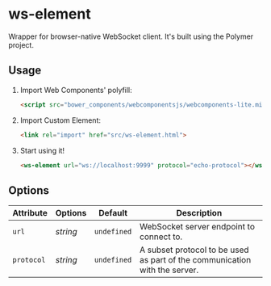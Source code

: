 # ws-element
Wrapper for browser-native WebSocket client. It's built using the Polymer project.


## Usage


1. Import Web Components' polyfill:

    ```html
    <script src="bower_components/webcomponentsjs/webcomponents-lite.min.js"></script>
    ```

2. Import Custom Element:

    ```html
    <link rel="import" href="src/ws-element.html">
    ```

3. Start using it!

    ```html
    <ws-element url="ws://localhost:9999" protocol="echo-protocol"></ws-element>
    ```

## Options

Attribute       | Options                   | Default             | Description
---             | ---                       | ---                 | ---
`url`           | *string*                  | `undefined`         | WebSocket server endpoint to connect to.
`protocol`      | *string*                  | `undefined`         | A subset protocol to be used as part of the communication with the server.
